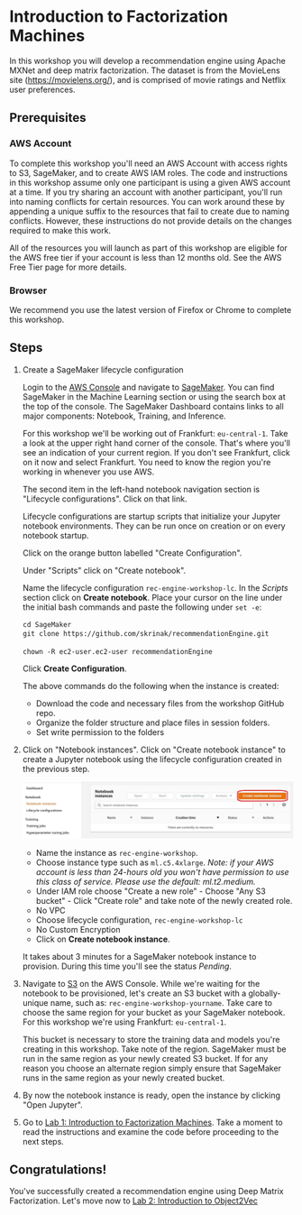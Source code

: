 # Introduction to Factorization Machines

In this workshop you will develop a recommendation engine using Apache MXNet and deep matrix factorization. The dataset is from the MovieLens site (https://movielens.org/), and is comprised of movie ratings and Netflix user preferences. 

## Prerequisites
### AWS Account

To complete this workshop you'll need an AWS Account with access rights to S3, SageMaker, and to create AWS IAM roles. The code and instructions in this workshop assume only one participant is using a given AWS account at a time. If you try sharing an account with another participant, you'll run into naming conflicts for certain resources. You can work around these by appending a unique suffix to the resources that fail to create due to naming conflicts. However, these instructions do not provide details on the changes required to make this work.

All of the resources you will launch as part of this workshop are eligible for the AWS free tier if your account is less than 12 months old. See the AWS Free Tier page for more details.

### Browser

We recommend you use the latest version of Firefox or Chrome to complete this workshop.

## Steps

1. Create a SageMaker lifecycle configuration

    Login to the [AWS Console](https://aws.amazon.com/console/) and navigate to [SageMaker](https://console.aws.amazon.com/sagemaker/). You can find SageMaker in the Machine Learning section or using the search box at the top of the console. The SageMaker Dashboard contains links to all major components: Notebook, Training, and Inference. 
    
    For this workshop we'll be working out of Frankfurt: ```eu-central-1```. Take a look at the upper right hand corner of the console. That's where you'll see an indication of your current region. If you don't see Frankfurt, click on it now and select Frankfurt. You need to know the region you're working in whenever you use AWS.

    The second item in the left-hand notebook navigation section is "Lifecycle configurations". Click on that link.

    Lifecycle configurations are startup scripts that initialize your Jupyter notebook environments. They can be run once on creation or on every notebook startup.

    Click on the orange button labelled "Create Configuration".

    Under "Scripts" click on "Create notebook".

    Name the lifecycle configuration ```rec-engine-workshop-lc```. In the *Scripts* section click on **Create notebook**. Place your cursor on the line under the initial bash commands and paste the following under ```set -e```:

    ```
    cd SageMaker
    git clone https://github.com/skrinak/recommendationEngine.git
 
    chown -R ec2-user.ec2-user recommendationEngine
    ```

    Click **Create Configuration**.

    The above commands do the following when the instance is created:
    - Download the code and necessary files from the workshop GitHub repo.
    - Organize the folder structure and place files in session folders.
    - Set write permission to the folders

1. Click on "Notebook instances". Click on "Create notebook instance" to create a Jupyter notebook using the lifecycle configuration created in the previous step.

    ![Notebook Instance](images/notebook-instance.jpg)

    - Name the instance as ```rec-engine-workshop```.
    - Choose instance type such as ```ml.c5.4xlarge```. *Note: if your AWS account is less than 24-hours old you won't have permission to use this class of service. Please use the default: ml.t2.medium.*
    - Under IAM role choose "Create a new role"
            - Choose "Any S3 bucket"
            - Click "Create role" and take note of the newly created role.
    - No VPC
    - Choose lifecycle configuration, ```rec-engine-workshop-lc```
    - No Custom Encryption
    - Click on **Create notebook instance**.

    It takes about 3 minutes for a SageMaker notebook instance to provision. During this time you'll see the status *Pending*.

1. Navigate to [S3](https://console.aws.amazon.com/s3) on the AWS Console. While we're waiting for the notebook to be provisioned, let's create an S3 bucket with a globally-unique name, such as: ```rec-engine-workshop-yourname```. Take care to choose the same region for your bucket as your SageMaker notebook. For this workshop we're using Frankfurt: ```eu-central-1```.

    This bucket is necessary to store the training data and models you're creating in this workshop. Take note of the region. SageMaker must be run in the same region as your newly created S3 bucket. If for any reason you choose an alternate region simply ensure that SageMaker runs in the same region as your newly created bucket.

1. By now the notebook instance is ready, open the instance by clicking "Open Jupyter". 

1. Go to [Lab 1: Introduction to Factorization Machines](MXNet_Deep_Matrix_Factorization.ipynb). Take a moment to read the instructions and examine the code before proceeding to the next steps.

 ## Congratulations!

You've successfully created a recommendation engine using Deep Matrix Factorization. Let's move now to [Lab 2: Introduction to Object2Vec](../Lab2%20-%20Introduction%20to%20Object2Vec)
